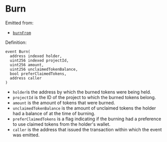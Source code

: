 # Burn

Emitted from:

* [`burnFrom`](../write/burn.md)

Definition:

```solidity
event Burn(
  address indexed holder,
  uint256 indexed projectId,
  uint256 amount,
  uint256 unclaimedTokenBalance,
  bool preferClaimedTokens,
  address caller
)
```

* `holder`is the address by which the burned tokens were being held.
* `projectId` is the ID of the project to which the burned tokens belong.
* `amount` is the amount of tokens that were burned.
* `unclaimedTokenBalance` is the amount of unclaimed tokens the holder had a balance of at the time of burning.
* `preferClaimedTokens` is a flag indicating if the burning had a preference to use claimed tokens from the holder's wallet.
* `caller` is the address that issued the transaction within which the event was emitted.
